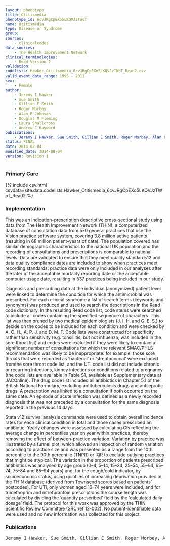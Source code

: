 ```yaml
---
layout: phenotype
title: Otitismedia
phenotype_id: 6cvJRgCpEXo5LKQVJzTWoT
name: Otitismedia
type: Disease or Syndrome
group: 
sources: 
    - clinicalcodes 
data_sources:
    - The Health Improvement Network
clinical_terminologies:
    - Read Version 2
validation:
codelists: Hawker_Otitismedia_6cvJRgCpEXo5LKQVJzTWoT_Read2.csv
valid_event_data_range: 1995 - 2011
sex:
    - Female    
author:
    - Jeremy I Hawker
    - Sue Smith
    - Gillian E Smith
    - Roger Morbey
    - Alan P Johnson
    - Douglas M Fleming
    - Laura Shallcross
    - Andrew C Hayward    
publications:
    - Jeremy I Hawker, Sue Smith, Gillian E Smith, Roger Morbey, Alan P Johnson, Douglas M Fleming, Laura Shallcross, Andrew C Hayward, Trends in antibiotic prescribing in primary care for clinical syndromes subject to national recommendations to reduce antibiotic resistance, UK 1995–2011: analysis of a large database of primary care consultations. J Antimicrob Chemother, 69(3423-3430), 2014.
status: FINAL
date: 2014-08-04
modified_date: 2014-08-04
version: Revision 1
---
```


### Primary Care

{% include csv.html csvdata=site.data.codelists.Hawker_Otitismedia_6cvJRgCpEXo5LKQVJzTWoT_Read2 %}

### Implementation

This was an indication–prescription descriptive cross-sectional study using data from The Health Improvement Network (THIN), a computerized database
of consultation data from 570 general practices that use the Vision practice software system, covering 3.8 million active patients (resulting in
68 million patient–years of data). The population covered has similar demographic characteristics to the national UK population,and the
recording of consultations and prescriptions is comparable to national levels. Data are validated to ensure that they meet quality standards12
and data quality compliance dates are included to show when practices meet recording standards: practice data were only included in our analyses
after the later of the acceptable mortality reporting date or the acceptable computer usage date, resulting in 537 practices being
included in our study.

Diagnosis and prescribing data at the individual (anonymized) patient level were linked to determine the condition for which the antimicrobial
was prescribed. For each clinical syndrome a list of search terms (keywords and synonyms) was produced and used to search the descriptions
in the Read code dictionary. In the resulting Read code list, code stems were searched to include all codes containing the specified sequence of
characters. This list was then pruned by two medical epidemiologists (J. I. H. and G. E. S.) to decide on the codes to be included for each condition
and were checked by A. C. H., A. P. J. and D. M. F. Code lists were constructed for specificity rather than sensitivity (e.g. tonsillitis, but not influenza, was
included in the sore throat list) and codes were excluded if they were likely to contain a significant number of consultations for which the relevant
SMAC/PHLS recommendation was likely to be inappropriate: for example, those sore throats that were recorded as ‘bacterial’ or ‘streptococcal’ were
excluded fromthe sore throat code list, and the UTI code list did not include chronic or recurring infections, kidney infections or conditions related
to pregnancy (the code lists are available in Table S1, available as Supplementary data at JACOnline). The drug code list included all antibiotics
in Chapter 5.1 of the British National Formulary, excluding antituberculosis drugs and antileprotic drugs. A prescription was linked to a consultation if
both occurred on the same date. An episode of acute infection was defined as a newly recorded diagnosis that was not preceded by a consultation for
the same diagnosis reported in the previous 14 days.

Stata v12 survival analysis commands were used to obtain overall incidence rates for each clinical condition in total and those cases prescribed
an antibiotic. Yearly changes were assessed by calculating CIs reflecting the average change in percentiles year on year within practices, thereby
removing the effect of between-practice variation. Variation by practice was illustrated by a funnel plot, which allowed an inspection of random variation according to practice size and was presented as a range from
the 10th percentile to the 90th percentile (TNPR) or IQR to exclude outlying practices that might be atypical. The variation in the proportion of patients
prescribed antibiotics was analysed by age group (0–4, 5–14, 15–24, 25–54, 55–64, 65–74, 75–84 and 85–94 years) and, for the cough/cold indicator, by socioeconomic status, using quintiles of increasing
deprivation provided in the THIN database (derived from Townsend scores based on patients’ postcodes). For UTI, only women aged 16–74 years were included, and for trimethoprim and nitrofurantoin
prescriptions the course length was calculated by dividing the ‘quantity prescribed’ field by the ‘calculated daily dosage’ field. The protocol for this work was approved by the THIN Scientific Review
Committee (SRC ref 12-002). No patient-identifiable data were used and no new information was collected for this project.

### Publications

<pre>
Jeremy I Hawker, Sue Smith, Gillian E Smith, Roger Morbey, Alan P Johnson, Douglas M Fleming, Laura Shallcross, Andrew C Hayward, Trends in antibiotic prescribing in primary care for clinical syndromes subject to national recommendations to reduce antibiotic resistance, UK 1995–2011: analysis of a large database of primary care consultations. J Antimicrob Chemother, 69(3423-3430), 2014.
</pre>
